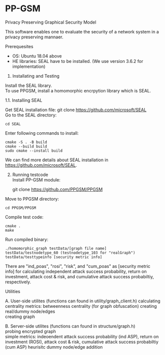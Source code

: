 # PP-GSM
Privacy Preserving Graphical Security Model   

This software enables one to evaluate the security of a network system in a privacy preserving mannaer.

Prerequesites
- OS: Ubuntu 18.04 above   
- HE libraries: SEAL have to be installed. (We use version 3.6.2 for implementation)

1. Installating and Testing

Install the SEAL library.    
To use PPGSM, install a homomorphic encrpytion library which is SEAL.    

1.1. Installing SEAL 

Get SEAL installation file: git clone https://github.com/microsoft/SEAL   
Go to the SEAL directory:   

    cd SEAL   
    
Enter following commands to install:    

    cmake -S . -B build    
    cmake --build build    
    sudo cmake --install build

We can find more details about SEAL installation in https://github.com/microsoft/SEAL.

2. Running testcode    
Install PP-GSM module:    

    git clone https://github.com/PPGSM/PPGSM
    
Move to PPGSM directory:   

    cd PPGSM/PPGSM
    
Compile test code:   

    cmake .
    make
    
Run compiled binary:   

    ./homomorphic_graph testData/[graph file name] testData/testnodetype_60 (testnodetype_103 for "realGraph") testData/testtypeinfo [security metric info]

There are "ind_poas", "rosi", "risk", and "cum_poas" as [security metric info] for calculating independent attack success probability, return on investment, attack cost & risk, and cumulative attack success probabiltiy, respectively.

Utilities

   A. User-side utilites (functions can found in utility/graph_client.h)
    calculating centrality metrics: betweenness centrality (for graph obfuscation)
    creating real/dummy node/edges   
    creating graph   
   
   B. Server-side utilites (functions can found in structure/graph.h)   
    probing encrypted graph   
    simple metrics: indeoendent attack success probability (ind ASP), return on investment (ROSI), attack cost & risk, cumulative attack success probabiltiy (cum ASP)
    heurisitc dummy node/edge addition
